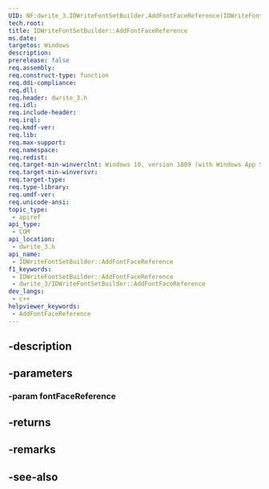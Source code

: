 ```yaml
---
UID: NF:dwrite_3.IDWriteFontSetBuilder.AddFontFaceReference(IDWriteFontFaceReference)
tech.root: 
title: IDWriteFontSetBuilder::AddFontFaceReference
ms.date: 
targetos: Windows
description: 
prerelease: false
req.assembly: 
req.construct-type: function
req.ddi-compliance: 
req.dll: 
req.header: dwrite_3.h
req.idl: 
req.include-header: 
req.irql: 
req.kmdf-ver: 
req.lib: 
req.max-support: 
req.namespace: 
req.redist: 
req.target-min-winverclnt: Windows 10, version 1809 (with Windows App SDK 0.5 or later)
req.target-min-winversvr: 
req.target-type: 
req.type-library: 
req.umdf-ver: 
req.unicode-ansi: 
topic_type:
 - apiref
api_type:
 - COM
api_location:
 - dwrite_3.h
api_name:
 - IDWriteFontSetBuilder::AddFontFaceReference
f1_keywords:
 - IDWriteFontSetBuilder::AddFontFaceReference
 - dwrite_3/IDWriteFontSetBuilder::AddFontFaceReference
dev_langs:
 - c++
helpviewer_keywords:
 - AddFontFaceReference
---
```


## -description

## -parameters

### -param fontFaceReference

## -returns

## -remarks

## -see-also

